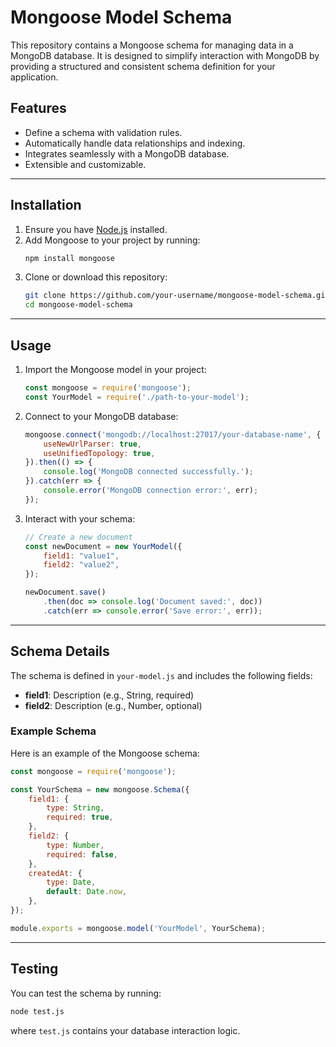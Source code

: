# Mongoose Model Schema

This repository contains a Mongoose schema for managing data in a MongoDB database. It is designed to simplify interaction with MongoDB by providing a structured and consistent schema definition for your application.

## Features
- Define a schema with validation rules.
- Automatically handle data relationships and indexing.
- Integrates seamlessly with a MongoDB database.
- Extensible and customizable.

---

## Installation

1. Ensure you have [Node.js](https://nodejs.org/) installed.
2. Add Mongoose to your project by running:
   ```bash
   npm install mongoose
   ```
3. Clone or download this repository:
   ```bash
   git clone https://github.com/your-username/mongoose-model-schema.git
   cd mongoose-model-schema
   ```

---

## Usage

1. Import the Mongoose model in your project:
   ```javascript
   const mongoose = require('mongoose');
   const YourModel = require('./path-to-your-model');
   ```

2. Connect to your MongoDB database:
   ```javascript
   mongoose.connect('mongodb://localhost:27017/your-database-name', {
       useNewUrlParser: true,
       useUnifiedTopology: true,
   }).then(() => {
       console.log('MongoDB connected successfully.');
   }).catch(err => {
       console.error('MongoDB connection error:', err);
   });
   ```

3. Interact with your schema:
   ```javascript
   // Create a new document
   const newDocument = new YourModel({
       field1: "value1",
       field2: "value2",
   });

   newDocument.save()
       .then(doc => console.log('Document saved:', doc))
       .catch(err => console.error('Save error:', err));
   ```

---

## Schema Details

The schema is defined in `your-model.js` and includes the following fields:

- **field1**: Description (e.g., String, required)
- **field2**: Description (e.g., Number, optional)

### Example Schema
Here is an example of the Mongoose schema:

```javascript
const mongoose = require('mongoose');

const YourSchema = new mongoose.Schema({
    field1: {
        type: String,
        required: true,
    },
    field2: {
        type: Number,
        required: false,
    },
    createdAt: {
        type: Date,
        default: Date.now,
    },
});

module.exports = mongoose.model('YourModel', YourSchema);
```

---

## Testing

You can test the schema by running:
```bash
node test.js
```
where `test.js` contains your database interaction logic.
